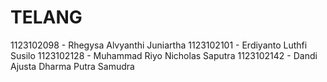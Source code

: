 # TELANG
1123102098 - Rhegysa Alvyanthi Juniartha
1123102101 - Erdiyanto Luthfi Susilo
1123102128 - Muhammad Riyo Nicholas Saputra
1123102142 - Dandi Ajusta Dharma Putra Samudra
